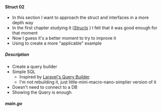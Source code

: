 #### Struct 02
- In this section I want to approach the struct and interfaces in a more depth way
- In the first chapter studying it ([_Structs_](https://github.com/rafaelbreno/go4noobs/tree/master/03_data_structures/07_struct) ) I felt that it was good enough for that moment
- Now I guess it's a better moment to try to improve it
- Using to create a more "applicable" example
##### Description
- Create a query builder
- Simple SQL
    - Inspired by [Laravel's Query Builder](https://laravel.com/docs/8.x/queries)
    - I'm not rebuilding it, just little-mini-macro-nano-simplier version of it 
- Doesn't need to connect to a DB
- Showing the Query is enough
##### _main.go_
